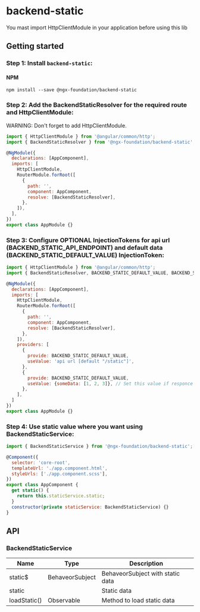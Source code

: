 # backend-static

You mast import HttpClientModule in your application before using this lib

## Getting started

### Step 1: Install `backend-static`:

#### NPM

```shell
npm install --save @ngx-foundation/backend-static
```

### Step 2: Add the BackendStaticResolver for the required route and HttpClientModule:

WARNING: Don't forget to add HttpClientModule.

```js
import { HttpClientModule } from '@angular/common/http';
import { BackendStaticResolver } from '@ngx-foundation/backend-static';

@NgModule({
  declarations: [AppComponent],
  imports: [
    HttpClientModule,
    RouterModule.forRoot([
      {
        path: '',
        component: AppComponent,
        resolve: [BackendStaticResolver],
      },
    ]),
  ],
})
export class AppModule {}
```

### Step 3: Configure OPTIONAL InjectionTokens for api url (BACKEND_STATIC_API_ENDPOINT) and default data (BACKEND_STATIC_DEFAULT_VALUE) InjectionToken:

```js
import { HttpClientModule } from '@angular/common/http';
import { BackendStaticResolver, BACKEND_STATIC_DEFAULT_VALUE, BACKEND_STATIC_DEFAULT_VALUE } from '@ngx-foundation/backend-static';

@NgModule({
  declarations: [AppComponent],
  imports: [
    HttpClientModule,
    RouterModule.forRoot([
      {
        path: '',
        component: AppComponent,
        resolve: [BackendStaticResolver],
      },
    ]),
    providers: [
      {
        provide: BACKEND_STATIC_DEFAULT_VALUE,
        useValue: 'api url [default "/static"]',
      },
      {
        provide: BACKEND_STATIC_DEFAULT_VALUE,
        useValue: {someData: [1, 2, 3]}, // Set this value if responce comes with an error (for debuging if api dosn't exist)
      },
    ],
  ]
})
export class AppModule {}
```

### Step 4: Use static value where you want using BackendStaticService:

```js
import { BackendStaticService } from '@ngx-foundation/backend-static';

@Component({
  selector: 'core-root',
  templateUrl: './app.component.html',
  styleUrls: ['./app.component.scss'],
})
export class AppComponent {
  get static() {
    return this.staticService.static;
  }
  constructor(private staticService: BackendStaticService) {}
}
```

## API

### BackendStaticService

| Name         | Type               | Description                      |
| ------------ | ------------------ | -------------------------------- |
| static$      | BehaveorSubject<T> | BehaveorSubject with static data |
| static       | <T>                | Static data                      |
| loadStatic() | Observable<T>      | Method to load static data       |
